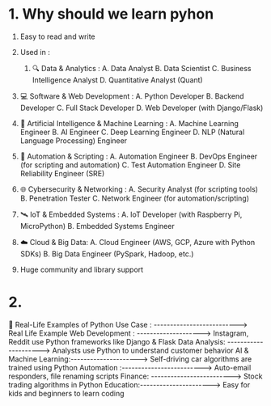 # 1. Why should we learn pyhon
1) Easy to read and write

2) Used in :
   1) 🔍 Data & Analytics : 
         A. Data Analyst
         B. Data Scientist
         C. Business Intelligence Analyst
         D. Quantitative Analyst (Quant)

2) 💻 Software & Web Development : 
    A. Python Developer
    B. Backend Developer
    C. Full Stack Developer
    D. Web Developer (with Django/Flask)

3) 🧠 Artificial Intelligence & Machine Learning :
   A. Machine Learning Engineer
   B. AI Engineer
   C. Deep Learning Engineer
   D. NLP (Natural Language Processing) Engineer

4) 🧪 Automation & Scripting :
   A. Automation Engineer
   B. DevOps Engineer (for scripting and automation)
   C. Test Automation Engineer
   D. Site Reliability Engineer (SRE)

5) 🌐 Cybersecurity & Networking :
   A. Security Analyst (for scripting tools)
   B. Penetration Tester
   C. Network Engineer (for automation/scripting)

6) 🛰️ IoT & Embedded Systems :
   A. IoT Developer (with Raspberry Pi, MicroPython)
   B. Embedded Systems Engineer

7) ☁️ Cloud & Big Data:
   A. Cloud Engineer (AWS, GCP, Azure with Python SDKs)
   B. Big Data Engineer (PySpark, Hadoop, etc.)

3) Huge community and library support

# 2. 
🧠 Real-Life Examples of Python
Use Case	: -------------------------->   Real Life Example
Web Development	: --------------------> Instagram, Reddit use Python frameworks like Django & Flask
Data Analysis: --------------------->   Analysts use Python to understand customer behavior
AI & Machine Learning:---------------------> 	Self-driving car algorithms are trained using Python
Automation	:------------------------->  Auto-email responders, file renaming scripts
Finance: ------------------------->	Stock trading algorithms in Python
Education:----------------------> Easy for kids and beginners to learn coding
